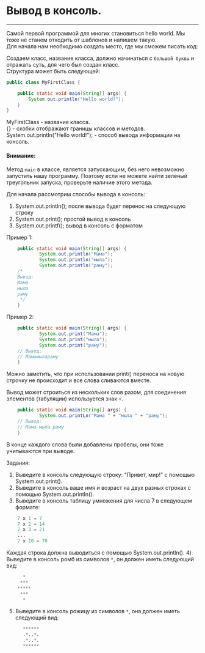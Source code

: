 # Вывод в консоль.

---
Самой первой программой для многих становиться hello world. Мы тоже не станем отходить от шаблонов и напишем такую.\
Для начала нам необходимо создать место, где мы сможем писать код:

Создаем класс, название класса, должно начинаться с `большой буквы` и отражать суть, для чего был создан класс.\
Структура может быть следующей:
```java
public class MyFirstClass {

    public static void main(String[] args) {
        System.out.println("Hello world!");
    }
}
```
MyFirstClass - название класса.\
{} - скобки отображают границы классов и методов.\
System.out.println("Hello world!"); - способ вывода информации на консоль.
#### Внимание:
Метод `main` в классе, является запускающим, без него невозможно запустить нашу программу. Поэтому если не можете найти зеленый треугольник запуска, проверьте наличие этого метода.

Для начала рассмотрим способы вывода в консоль:
1) System.out.println(); после вывода будет перенос на следующую строку
2) System.out.print(); простой вывод в консоль
3) System.out.printf(); вывод в консоль с форматом

Пример 1:

```java
    public static void main(String[] args) {
            System.out.println("Мама");
            System.out.println("мыла");
            System.out.println("раму");
    /*
    Вывод:
    Мама
    мыла
    раму
     */
    }
```

Пример 2:

```java
    public static void main(String[] args) {
            System.out.print("Мама");
            System.out.print("мыла");
            System.out.print("раму");
    // Вывод:
    // Мамамылараму
    }
```
Можно заметить, что при использовании print() переноса на новую строчку не происходит и все слова сливаются вместе.

Вывод может строиться из нескольких слов разом, для соединения элементов (табуляции) используется знак `+`.

```java
    public static void main(String[] args) {
            System.out.printLn("Мама " + "мыла " + "раму");
    // Вывод:
    // Мама мыла раму
    }
```
В конце каждого слова были добавлены пробелы, они тоже учитываются при выводе.

Задания:

1) Выведите в консоль следующую строку: "Привет, мир!" с помощью System.out.print().
2) Выведите в консоль ваше имя и возраст на двух разных строках с помощью System.out.println().
3) Выведите в консоль таблицу умножения для числа 7 в следующем формате:
```python
    7 х 1 = 7
    7 х 2 = 14
    7 х 3 = 21
    ...
    7 х 10 = 70
```
Каждая строка должна выводиться с помощью System.out.println().
4) Выведите в консоль ромб из символов `*`, он должен иметь следующий вид:
```python
      *
     ***
    *****
     ***
      *
```
5) Выведите в консоль рожицу из символов `*`, она должен иметь следующий вид:
```python
      ******
      .*..*.
      .*..*.
      ******
```


